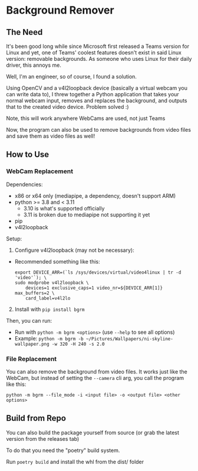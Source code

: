 # Background Remover

## The Need

It's been good long while since Microsoft first released a Teams version for Linux and yet, one of Teams' coolest features doesn't exist in said Linux version: removable backgrounds. As someone who uses Linux for their daily driver, this annoys me.

Well, I'm an engineer, so of course, I found a solution.

Using OpenCV and a v4l2loopback device (basically a virtual webcam you can write data to), I threw together a Python application that takes your normal webcam input, removes and replaces the background, and outputs that to the created video device. Problem solved :)

Note, this will work anywhere WebCams are used, not just Teams

Now, the program can also be used to remove backgrounds from video files and save them as video files as well!

## How to Use

### WebCam Replacement

Dependencies:
  - x86 or x64 only (mediapipe, a dependency, doesn't support ARM)
  - python >= 3.8 and < 3.11
    + 3.10 is what's supported officially
    + 3.11 is broken due to mediapipe not supporting it yet
  - pip
  - v4l2loopback

Setup:
1. Configure v4l2loopback (may not be necessary):
  - Recommended something like this:
    ```
    export DEVICE_ARR=(`ls /sys/devices/virtual/video4linux | tr -d 'video'`); \
    sudo modprobe v4l2loopback \
        devices=1 exclusive_caps=1 video_nr=${DEVICE_ARR[1]} max_buffers=2 \
        card_label=v4l2lo
    ```
2. Install with `pip install bgrm`

Then, you can run: 
- Run with `python -m bgrm <options>` (use `--help` to see all options)
- Example: `python -m bgrm -b ~/Pictures/Wallpapers/ni-skyline-wallpaper.png -w 320 -H 240 -s 2.0`

### File Replacement

You can also remove the background from video files. It works just like the WebCam, but instead of setting the `--camera` cli arg, you call the program like this:

`python -m bgrm --file_mode -i <input file> -o <output file> <other options>`

## Build from Repo

You can also build the package yourself from source (or grab the latest version from the releases tab)

To do that you need the "poetry" build system.

Run `poetry build` and install the whl from the dist/ folder
